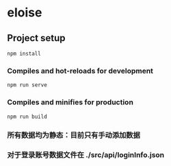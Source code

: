 # eloise

## Project setup
```
npm install
```

### Compiles and hot-reloads for development
```
npm run serve
```

### Compiles and minifies for production
```
npm run build
```

### 所有数据均为静态：目前只有手动添加数据

### 对于登录账号数据文件在 ./src/api/loginInfo.json
